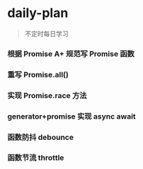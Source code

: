 # daily-plan
> 不定时每日学习

### 根据 Promise A+ 规范写 Promise 函数
### 重写 Promise.all()
### 实现 Promise.race 方法
### generator+promise 实现 async await

### 函数防抖 debounce
### 函数节流 throttle
